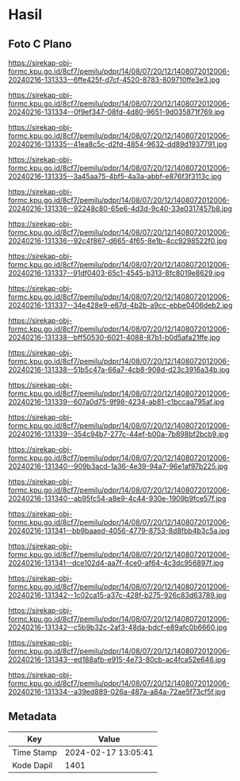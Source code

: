 # Hasil

## Foto C Plano

https://sirekap-obj-formc.kpu.go.id/8cf7/pemilu/pdpr/14/08/07/20/12/1408072012006-20240216-131333--6ffe425f-d7cf-4520-8783-809710ffe3e3.jpg

https://sirekap-obj-formc.kpu.go.id/8cf7/pemilu/pdpr/14/08/07/20/12/1408072012006-20240216-131334--0f9ef347-08fd-4d80-9651-9d035871f769.jpg

https://sirekap-obj-formc.kpu.go.id/8cf7/pemilu/pdpr/14/08/07/20/12/1408072012006-20240216-131335--41ea8c5c-d2fd-4854-9632-dd89d1937791.jpg

https://sirekap-obj-formc.kpu.go.id/8cf7/pemilu/pdpr/14/08/07/20/12/1408072012006-20240216-131335--3a45aa75-4bf5-4a3a-abbf-e876f3f3113c.jpg

https://sirekap-obj-formc.kpu.go.id/8cf7/pemilu/pdpr/14/08/07/20/12/1408072012006-20240216-131336--92248c80-65e6-4d3d-9c40-33e0317457b8.jpg

https://sirekap-obj-formc.kpu.go.id/8cf7/pemilu/pdpr/14/08/07/20/12/1408072012006-20240216-131336--92c4f867-d665-4f65-8e1b-4cc9298522f0.jpg

https://sirekap-obj-formc.kpu.go.id/8cf7/pemilu/pdpr/14/08/07/20/12/1408072012006-20240216-131337--91df0403-65c1-4545-b313-8fc8019e8629.jpg

https://sirekap-obj-formc.kpu.go.id/8cf7/pemilu/pdpr/14/08/07/20/12/1408072012006-20240216-131337--34e428e9-e67d-4b2b-a9cc-ebbe0406deb2.jpg

https://sirekap-obj-formc.kpu.go.id/8cf7/pemilu/pdpr/14/08/07/20/12/1408072012006-20240216-131338--bff50530-6021-4088-87b1-b0d5afa21ffe.jpg

https://sirekap-obj-formc.kpu.go.id/8cf7/pemilu/pdpr/14/08/07/20/12/1408072012006-20240216-131338--51b5c47a-66a7-4cb8-908d-d23c3916a34b.jpg

https://sirekap-obj-formc.kpu.go.id/8cf7/pemilu/pdpr/14/08/07/20/12/1408072012006-20240216-131339--607a0d75-9f98-4234-ab81-c1bccaa795af.jpg

https://sirekap-obj-formc.kpu.go.id/8cf7/pemilu/pdpr/14/08/07/20/12/1408072012006-20240216-131339--354c94b7-277c-44ef-b00a-7b898bf2bcb9.jpg

https://sirekap-obj-formc.kpu.go.id/8cf7/pemilu/pdpr/14/08/07/20/12/1408072012006-20240216-131340--909b3acd-1a36-4e39-94a7-96e1af97b225.jpg

https://sirekap-obj-formc.kpu.go.id/8cf7/pemilu/pdpr/14/08/07/20/12/1408072012006-20240216-131340--ab95fc54-a8e9-4c44-930e-1909b9fce57f.jpg

https://sirekap-obj-formc.kpu.go.id/8cf7/pemilu/pdpr/14/08/07/20/12/1408072012006-20240216-131341--bb9baaed-4056-4779-8753-8d8fbb4b3c5a.jpg

https://sirekap-obj-formc.kpu.go.id/8cf7/pemilu/pdpr/14/08/07/20/12/1408072012006-20240216-131341--dce102d4-aa7f-4ce0-af64-4c3dc956897f.jpg

https://sirekap-obj-formc.kpu.go.id/8cf7/pemilu/pdpr/14/08/07/20/12/1408072012006-20240216-131342--1c02ca15-a37c-428f-b275-926c83d63789.jpg

https://sirekap-obj-formc.kpu.go.id/8cf7/pemilu/pdpr/14/08/07/20/12/1408072012006-20240216-131342--c5b9b32c-2af3-48da-bdcf-e89afc0b6660.jpg

https://sirekap-obj-formc.kpu.go.id/8cf7/pemilu/pdpr/14/08/07/20/12/1408072012006-20240216-131343--ed188afb-e915-4e73-80cb-ac4fca52e646.jpg

https://sirekap-obj-formc.kpu.go.id/8cf7/pemilu/pdpr/14/08/07/20/12/1408072012006-20240216-131334--a39ed889-026a-487a-a84a-72ae5f73cf5f.jpg


## Metadata

| Key        | Value               |
| ---------- | ------------------- |
| Time Stamp | 2024-02-17 13:05:41 |
| Kode Dapil | 1401                |



